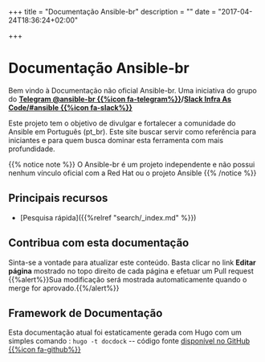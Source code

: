 +++
title = "Documentação Ansible-br"
description = ""
date = "2017-04-24T18:36:24+02:00"

+++

# Documentação Ansible-br
Bem vindo à Documentação não oficial Ansible-br. Uma iniciativa do grupo do **[Telegram @ansible-br {{%icon fa-telegram%}}](https://t.me/ansiblebr)/[Slack Infra As Code/#ansible {{%icon fa-slack%}}](https://infraascode.slack.com)**

Este projeto tem o objetivo de divulgar e fortalecer a comunidade do Ansible em Português (pt_br). Este site buscar servir como referência para iniciantes e para quem busca dominar esta ferramenta com mais profundidade.

{{% notice note %}}
O Ansible-br é um projeto independente e não possui nenhum vínculo oficial com a Red Hat ou o projeto Ansible
{{% /notice %}}


## Principais recursos
* [Pesquisa rápida]({{%relref "search/_index.md" %}})

## Contribua com esta documentação
Sinta-se a vontade para atualizar este conteúdo. Basta clicar no link **Editar página** mostrado no topo direito de cada página e efetuar um Pull request
{{%alert%}}Sua modificação será mostrada automaticamente quando o merge for aprovado.{{%/alert%}}


## Framework de Documentação
Esta documentação atual foi estaticamente gerada com Hugo com um simples comando : `hugo -t docdock` -- código fonte [disponível no GitHub {{%icon fa-github%}}](https://github.com/vjeantet/hugo-theme-docDock)
